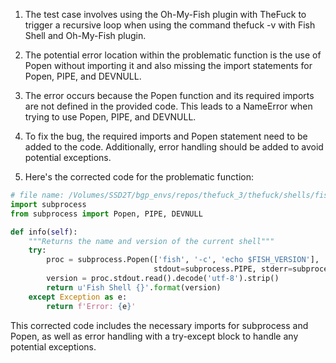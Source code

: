 1. The test case involves using the Oh-My-Fish plugin with TheFuck to trigger a recursive loop when using the command thefuck -v with Fish Shell and Oh-My-Fish plugin.

2. The potential error location within the problematic function is the use of Popen without importing it and also missing the import statements for Popen, PIPE, and DEVNULL.

3. The error occurs because the Popen function and its required imports are not defined in the provided code. This leads to a NameError when trying to use Popen, PIPE, and DEVNULL.

4. To fix the bug, the required imports and Popen statement need to be added to the code. Additionally, error handling should be added to avoid potential exceptions.

5. Here's the corrected code for the problematic function:

```python
# file name: /Volumes/SSD2T/bgp_envs/repos/thefuck_3/thefuck/shells/fish.py
import subprocess
from subprocess import Popen, PIPE, DEVNULL

def info(self):
    """Returns the name and version of the current shell"""
    try:
        proc = subprocess.Popen(['fish', '-c', 'echo $FISH_VERSION'],
                                stdout=subprocess.PIPE, stderr=subprocess.DEVNULL)
        version = proc.stdout.read().decode('utf-8').strip()
        return u'Fish Shell {}'.format(version)
    except Exception as e:
        return f'Error: {e}'
```

This corrected code includes the necessary imports for subprocess and Popen, as well as error handling with a try-except block to handle any potential exceptions.